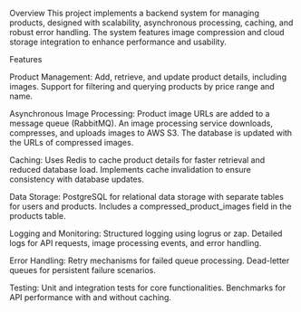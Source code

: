 Overview
This project implements a backend system for managing products, designed with scalability, asynchronous processing, caching, and robust error handling. The system features image compression and cloud storage integration to enhance performance and usability.

Features

Product Management:
Add, retrieve, and update product details, including images.
Support for filtering and querying products by price range and name.

Asynchronous Image Processing:
Product image URLs are added to a message queue (RabbitMQ).
An image processing service downloads, compresses, and uploads images to AWS S3.
The database is updated with the URLs of compressed images.

Caching:
Uses Redis to cache product details for faster retrieval and reduced database load.
Implements cache invalidation to ensure consistency with database updates.

Data Storage:
PostgreSQL for relational data storage with separate tables for users and products.
Includes a compressed_product_images field in the products table.

Logging and Monitoring:
Structured logging using logrus or zap.
Detailed logs for API requests, image processing events, and error handling.

Error Handling:
Retry mechanisms for failed queue processing.
Dead-letter queues for persistent failure scenarios.

Testing:
Unit and integration tests for core functionalities.
Benchmarks for API performance with and without caching.